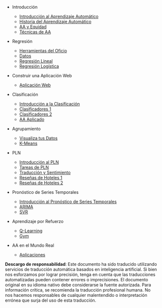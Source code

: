 - Introducción
  - [Introducción al Aprendizaje Automático](../1-Introduction/1-intro-to-ML/README.md)
  - [Historia del Aprendizaje Automático](../1-Introduction/2-history-of-ML/README.md)
  - [AA y Equidad](../1-Introduction/3-fairness/README.md)
  - [Técnicas de AA](../1-Introduction/4-techniques-of-ML/README.md)

- Regresión
  - [Herramientas del Oficio](../2-Regression/1-Tools/README.md)
  - [Datos](../2-Regression/2-Data/README.md)
  - [Regresión Lineal](../2-Regression/3-Linear/README.md)
  - [Regresión Logística](../2-Regression/4-Logistic/README.md)

- Construir una Aplicación Web
  - [Aplicación Web](../3-Web-App/1-Web-App/README.md)

- Clasificación
  - [Introducción a la Clasificación](../4-Classification/1-Introduction/README.md)
  - [Clasificadores 1](../4-Classification/2-Classifiers-1/README.md)
  - [Clasificadores 2](../4-Classification/3-Classifiers-2/README.md)
  - [AA Aplicado](../4-Classification/4-Applied/README.md)

- Agrupamiento
  - [Visualiza tus Datos](../5-Clustering/1-Visualize/README.md)
  - [K-Means](../5-Clustering/2-K-Means/README.md)

- PLN
  - [Introducción al PLN](../6-NLP/1-Introduction-to-NLP/README.md)
  - [Tareas de PLN](../6-NLP/2-Tasks/README.md)
  - [Traducción y Sentimiento](../6-NLP/3-Translation-Sentiment/README.md)
  - [Reseñas de Hoteles 1](../6-NLP/4-Hotel-Reviews-1/README.md)
  - [Reseñas de Hoteles 2](../6-NLP/5-Hotel-Reviews-2/README.md)

- Pronóstico de Series Temporales
  - [Introducción al Pronóstico de Series Temporales](../7-TimeSeries/1-Introduction/README.md)
  - [ARIMA](../7-TimeSeries/2-ARIMA/README.md)
  - [SVR](../7-TimeSeries/3-SVR/README.md)

- Aprendizaje por Refuerzo
  - [Q-Learning](../8-Reinforcement/1-QLearning/README.md)
  - [Gym](../8-Reinforcement/2-Gym/README.md)

- AA en el Mundo Real
  - [Aplicaciones](../9-Real-World/1-Applications/README.md)

**Descargo de responsabilidad**:
Este documento ha sido traducido utilizando servicios de traducción automática basados en inteligencia artificial. Si bien nos esforzamos por lograr precisión, tenga en cuenta que las traducciones automatizadas pueden contener errores o imprecisiones. El documento original en su idioma nativo debe considerarse la fuente autorizada. Para información crítica, se recomienda la traducción profesional humana. No nos hacemos responsables de cualquier malentendido o interpretación errónea que surja del uso de esta traducción.